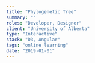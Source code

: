 ```yaml
---
title: "Phylogenetic Tree"
summary: ""
roles: "Developer, Designer"
client: "University of Alberta"
type: "Interactive"
stack: "D3, Angular"
tags: "online learning"
date: "2019-01-01"
---
```

